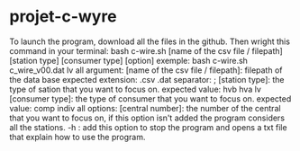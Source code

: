 # projet-c-wyre
To launch the program, download all the files in the github. Then wright this command in your terminal: 
  bash c-wire.sh [name of the csv file / filepath] [station type] [consumer type] [option] 
  exemple: bash c-wire.sh c_wire_v00.dat lv all
argument:
  [name of the csv file / filepath]:  filepath of the data base
                                      expected extension: .csv .dat
                                      separator: ;
  [station type]:    the type of sation that you want to focus on.
                     expected value: hvb hva lv
  [consumer type]:   the type of consumer that you want to focus on.
                     expected value: comp indiv all 
options: 
  [central number]: the number of the central that you want to focus on, if this option isn't added the program considers all the stations.
  -h : add this option to stop the program and opens a txt file that explain how to use the program.
